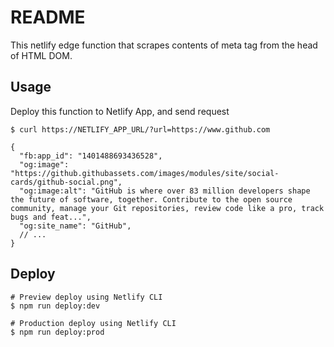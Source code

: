 # README

This netlify edge function that scrapes contents of meta tag from the head of HTML DOM.

## Usage

Deploy this function to Netlify App, and send request

```shell
$ curl https://NETLIFY_APP_URL/?url=https://www.github.com

{
  "fb:app_id": "1401488693436528",
  "og:image": "https://github.githubassets.com/images/modules/site/social-cards/github-social.png",
  "og:image:alt": "GitHub is where over 83 million developers shape the future of software, together. Contribute to the open source community, manage your Git repositories, review code like a pro, track bugs and feat...",
  "og:site_name": "GitHub",
  // ...
}
```

## Deploy

```shell
# Preview deploy using Netlify CLI
$ npm run deploy:dev

# Production deploy using Netlify CLI
$ npm run deploy:prod
```
